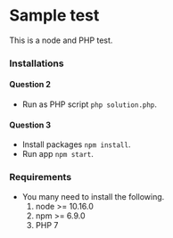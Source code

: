 Sample test
=====================================


This is a node and PHP test.

### Installations

#### Question 2
  * Run as PHP script `php solution.php`.
  
#### Question 3
  * Install packages `npm install`.
  * Run app `npm start`.

    
### Requirements

   * You many need to install the following.
     1. node >= 10.16.0
     2. npm >= 6.9.0
     3. PHP 7
